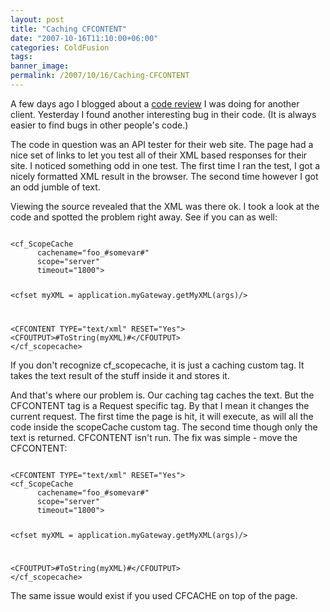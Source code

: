 ```yaml
---
layout: post
title: "Caching CFCONTENT"
date: "2007-10-16T11:10:00+06:00"
categories: ColdFusion 
tags: 
banner_image: 
permalink: /2007/10/16/Caching-CFCONTENT
---
```


A few days ago I blogged about a <a href="http://www.raymondcamden.com/index.cfm/2007/10/11/ColdFusion-and-Verity-Tip--Getting-results-found-when-paging">code review</a> I was doing for another client. Yesterday I found another interesting bug in their code. (It is always easier to find bugs in other people's code.)
<!--more-->
The code in question was an API tester for their web site. The page had a nice set of links to let you test all of their XML based responses for their site. I noticed something odd in one test. The first time I ran the test, I got a nicely formatted XML result in the browser. The second time however I got an odd jumble of text.

Viewing the source revealed that the XML was there ok. I took a look at the code and spotted the problem right away. See if you can as well:

<code>
&lt;cf_ScopeCache
      cachename="foo_#somevar#"
      scope="server"
      timeout="1800"&gt;

&lt;cfset myXML = application.myGateway.getMyXML(args)/&gt;

&lt;CFCONTENT TYPE="text/xml" RESET="Yes"&gt;
&lt;CFOUTPUT&gt;#ToString(myXML)#&lt;/CFOUTPUT&gt;
&lt;/cf_scopecache&gt;
</code>

If you don't recognize cf_scopecache, it is just a caching custom tag. It takes the text result of the stuff inside it and stores it.

And that's where our problem is. Our caching tag caches the text. But the CFCONTENT tag is a Request specific tag. By that I mean it changes the current request. The first time the page is hit, it will execute, as will all the code inside the scopeCache custom tag. The second time though only the text is returned. CFCONTENT isn't run. The fix was simple - move the CFCONTENT:

<code>
&lt;CFCONTENT TYPE="text/xml" RESET="Yes"&gt;
&lt;cf_ScopeCache
      cachename="foo_#somevar#"
      scope="server"
      timeout="1800"&gt;

&lt;cfset myXML = application.myGateway.getMyXML(args)/&gt;

&lt;CFOUTPUT&gt;#ToString(myXML)#&lt;/CFOUTPUT&gt;
&lt;/cf_scopecache&gt;
</code>

The same issue would exist if you used CFCACHE on top of the page.